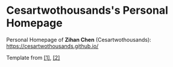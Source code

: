 # Cesartwothousands's Personal Homepage

Personal Homepage of **Zihan Chen** (Cesartwothousands): <https://cesartwothousands.github.io/>

Template from [[1]](https://jiayuanm.com/), [[2]](https://xavihart.github.io/)
